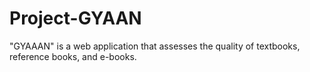 # Project-GYAAN
"GYAAAN" is a web application that assesses the quality of textbooks, reference books, and e-books.
